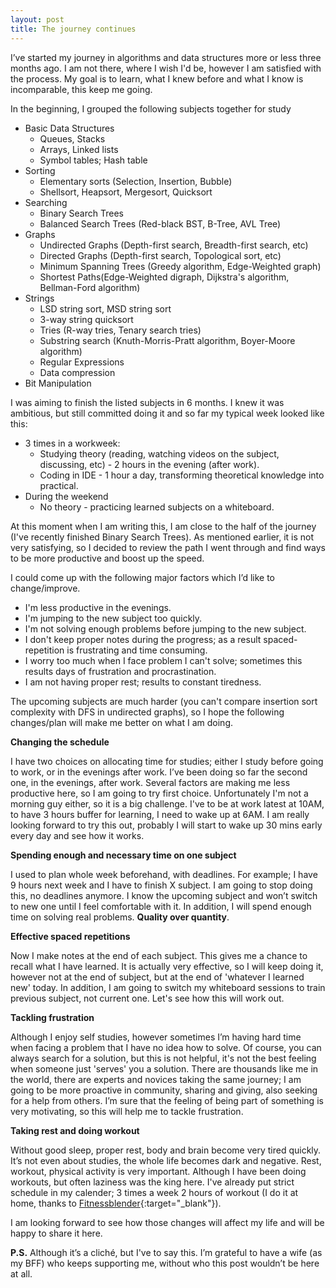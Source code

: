 ```yaml
---
layout: post
title: The journey continues
---
```


I’ve started my journey in algorithms and data structures more or less three months ago. I am not there, where I wish I'd be, however I am satisfied with the process. My goal is to learn, what I knew before and what I know is incomparable, this keep me going.

In the beginning, I grouped the following subjects together for study 

* Basic Data Structures
	- Queues, Stacks
	- Arrays, Linked lists
	- Symbol tables; Hash table
* Sorting	
	- Elementary sorts (Selection, Insertion, Bubble)
	- Shellsort, Heapsort, Mergesort, Quicksort
* Searching
	- Binary Search Trees
	- Balanced Search Trees (Red-black BST, B-Tree, AVL Tree)
* Graphs
	- Undirected Graphs (Depth-first search, Breadth-first search, etc)	
	- Directed Graphs (Depth-first search, Topological sort, etc)
	- Minimum Spanning Trees (Greedy algorithm, Edge-Weighted graph)
	- Shortest Paths(Edge-Weighted digraph, Dijkstra's algorithm, Bellman-Ford algorithm)
* Strings
	- LSD string sort, MSD string sort
	- 3-way string quicksort
	- Tries (R-way tries, Tenary search tries)
	- Substring search (Knuth-Morris-Pratt algorithm, Boyer-Moore algorithm)
	- Regular Expressions
	- Data compression
* Bit Manipulation

I was aiming to finish the listed subjects in 6 months. I knew it was ambitious, but still committed doing it and so far my typical week looked like this: 


* 3 times in a workweek:
	- Studying theory (reading, watching videos on the subject, discussing, etc) - 2 hours in the evening (after work).
	- Coding in IDE - 1 hour a day, transforming theoretical knowledge into practical.
* During the weekend
	- No theory - practicing learned subjects on a whiteboard.

At this moment when I am writing this, I am close to the half of the journey (I've recently finished Binary Search Trees). As mentioned earlier, it is not very satisfying, so I decided to review the path I went through and find ways to be more productive and boost up the speed. 

I could come up with the following major factors which I’d like to change/improve.

- I'm less productive in the evenings.
- I'm jumping to the new subject too quickly.
- I'm not solving enough problems before jumping to the new subject.
- I don't keep proper notes during the progress; as a result spaced-repetition is frustrating and time consuming.
- I worry too much when I face problem I can't solve; sometimes this results days of frustration and procrastination.
- I am not having proper rest; results to constant tiredness.

The upcoming subjects are much harder (you can't compare insertion sort complexity with DFS in undirected graphs), so I hope the following changes/plan will make me better on what I am doing.

**Changing the schedule**

I have two choices on allocating time for studies; either I study before going to work, or in the evenings after work. 
I’ve been doing so far the second one, in the evenings, after work. Several factors are making me less productive here, so I am going to try first choice. Unfortunately I'm not a morning guy either, so it is a big challenge. I've to be at work latest at 10AM, to have 3 hours buffer for learning, I need to wake up at 6AM. I am really looking forward to try this out, probably I will start to wake up 30 mins early every day and see how it works.

**Spending enough and necessary time on one subject**

I used to plan whole week beforehand, with deadlines. For example; I have 9 hours next week and I have to finish X subject. 
I am going to stop doing this, no deadlines anymore. I know the upcoming subject and won’t switch to new one until I feel comfortable with it. In addition, I will spend enough time on solving real problems. **Quality over quantity**.

**Effective spaced repetitions**

Now I make notes at the end of each subject. This gives me a chance to recall what I have learned. It is actually very effective, so I will keep doing it, however not at the end of subject, but at the end of 'whatever I learned new' today. 
In addition, I am going to switch my whiteboard sessions to train previous subject, not current one. Let's see how this will work out.

**Tackling frustration**

Although I enjoy self studies, however sometimes I’m having hard time when facing a problem that I have no idea how to solve. 
Of course, you can always search for a solution, but this is not helpful, it's not the best feeling when someone just 'serves' you a solution. There are thousands like me in the world, there are experts and novices taking the same journey; I am going to be more proactive in community, sharing and giving, also seeking for a help from others. I’m sure that the feeling of being part of something is very motivating, so this will help me to tackle frustration.

**Taking rest and doing workout**

Without good sleep, proper rest, body and brain become very tired quickly. It’s not even about studies, the whole life becomes dark and negative. Rest, workout, physical activity is very important. 
Although I have been doing workouts, but often laziness was the king here. I've already put strict schedule in my calender; 3 times a week 2 hours of workout (I do it at home, thanks to [Fitnessblender](https://www.fitnessblender.com/){:target="_blank"}). 

I am looking forward to see how those changes will affect my life and will be happy to share it here.

**P.S.** Although it’s a cliché, but I've to say this. I’m grateful to have a wife (as my BFF) who keeps supporting me, without who this post wouldn’t be here at all.
